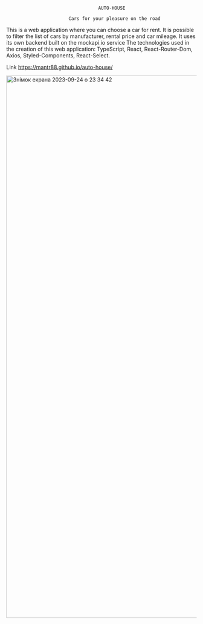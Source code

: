                                       AUTO-HOUSE
                                                                        
                           Cars for your pleasure on the road

This is a web application where you can choose a car for rent. It is possible to filter the list of cars by manufacturer, rental price and car mileage.
It uses its own backend built on the mockapi.io service
The technologies used in the creation of this web application: TypeScript, React, React-Router-Dom, Axios, Styled-Components, React-Select.

Link https://mantr88.github.io/auto-house/ 

<img width="1438" alt="Знімок екрана 2023-09-24 о 23 34 42" src="https://github.com/mantr88/auto-house/assets/109439896/ed0b7924-39d8-4c5d-a85e-fed533b56255">


